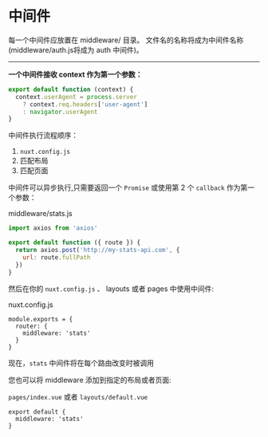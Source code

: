 # 中间件
每一个中间件应放置在 middleware/ 目录。
文件名的名称将成为中间件名称 (middleware/auth.js将成为 auth 中间件)。

------

**一个中间件接收 context 作为第一个参数：**

```javascript
export default function (context) {
  context.userAgent = process.server
    ? context.req.headers['user-agent']
    : navigator.userAgent
}
```

 中间件执行流程顺序： 

1. `nuxt.config.js`
2. 匹配布局
3. 匹配页面

中间件可以异步执行,只需要返回一个 `Promise` 或使用第 2 个 `callback` 作为第一个参数：

 middleware/stats.js 

```js
import axios from 'axios'

export default function ({ route }) {
  return axios.post('http://my-stats-api.com', {
    url: route.fullPath
  })
}
```

 然后在你的 `nuxt.config.js` 、 layouts 或者 pages 中使用中间件: 

 nuxt.config.js 

```
module.exports = {
  router: {
    middleware: 'stats'
  }
}
```

 现在，`stats` 中间件将在每个路由改变时被调用 



 您也可以将 middleware 添加到指定的布局或者页面: 

 `pages/index.vue` 或者 `layouts/default.vue` 

```
export default {
  middleware: 'stats'
}
```

